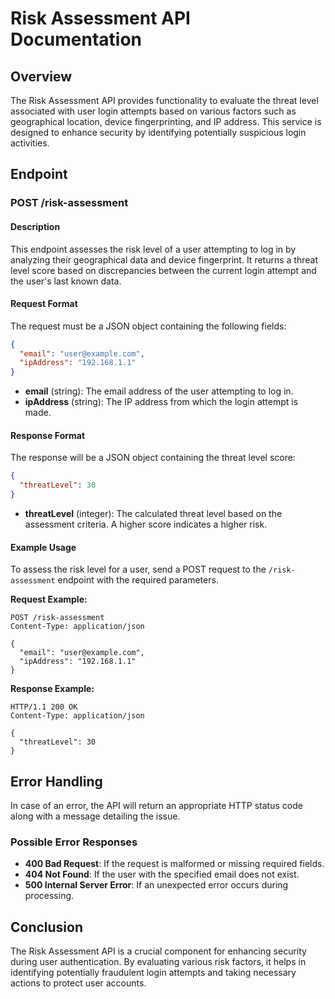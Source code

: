 # Risk Assessment API Documentation

## Overview
The Risk Assessment API provides functionality to evaluate the threat level associated with user login attempts based on various factors such as geographical location, device fingerprinting, and IP address. This service is designed to enhance security by identifying potentially suspicious login activities.

## Endpoint
### POST /risk-assessment

#### Description
This endpoint assesses the risk level of a user attempting to log in by analyzing their geographical data and device fingerprint. It returns a threat level score based on discrepancies between the current login attempt and the user's last known data.

#### Request Format
The request must be a JSON object containing the following fields:

```json
{
  "email": "user@example.com",
  "ipAddress": "192.168.1.1"
}
```

- **email** (string): The email address of the user attempting to log in.
- **ipAddress** (string): The IP address from which the login attempt is made.

#### Response Format
The response will be a JSON object containing the threat level score:

```json
{
  "threatLevel": 30
}
```

- **threatLevel** (integer): The calculated threat level based on the assessment criteria. A higher score indicates a higher risk.

#### Example Usage
To assess the risk level for a user, send a POST request to the `/risk-assessment` endpoint with the required parameters.

**Request Example:**
```
POST /risk-assessment
Content-Type: application/json

{
  "email": "user@example.com",
  "ipAddress": "192.168.1.1"
}
```

**Response Example:**
```
HTTP/1.1 200 OK
Content-Type: application/json

{
  "threatLevel": 30
}
```

## Error Handling
In case of an error, the API will return an appropriate HTTP status code along with a message detailing the issue.

### Possible Error Responses
- **400 Bad Request**: If the request is malformed or missing required fields.
- **404 Not Found**: If the user with the specified email does not exist.
- **500 Internal Server Error**: If an unexpected error occurs during processing.

## Conclusion
The Risk Assessment API is a crucial component for enhancing security during user authentication. By evaluating various risk factors, it helps in identifying potentially fraudulent login attempts and taking necessary actions to protect user accounts.